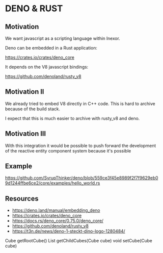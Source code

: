 # DENO & RUST

## Motivation

We want javascript as a scripting language within Inexor.

Deno can be embedded in a Rust application:

https://crates.io/crates/deno_core

It depends on the V8 javascript bindings:

https://github.com/denoland/rusty_v8

## Motivation II

We already tried to embed V8 directly in C++ code. This is hard to archive because of the build stack.

I expect that this is much easier to archive with rusty_v8 and deno.

## Motivation III

With this integration it would be possible to push forward the development of the reactive entity component system
because it's possible

## Example

https://github.com/SyrupThinker/deno/blob/559ce3f45e8989f2f7f9629eb09d1244ffbe6ce2/core/examples/hello_world.rs

## Resources

* https://deno.land/manual/embedding_deno
* https://crates.io/crates/deno_core
* https://docs.rs/deno_core/0.75.0/deno_core/
* https://github.com/denoland/rusty_v8
* https://t3n.de/news/deno-1-steckt-dino-logo-1280484/


Cube getRootCube()
List<Cube> getChildCubes(Cube cube)
void setCube(Cube cube)
